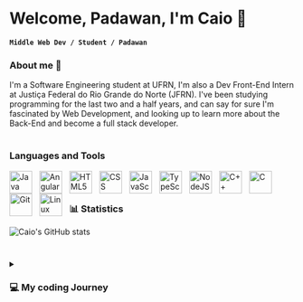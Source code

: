# Welcome, Padawan, I'm Caio 🔧 

**`Middle Web Dev / Student / Padawan`**
<h3> About me 👔 </h3>

<p> I'm a Software Engineering student at UFRN, I'm also a Dev Front-End Intern at Justiça Federal do Rio Grande do Norte (JFRN).
  I've been studying programming for the last two and a half years, and can say for sure I'm fascinated by Web Development, and
  looking up to learn more about the Back-End and become a full stack developer.
</p>

#

### Languages and Tools
<img align="left" alt="Java" width="40px" style="padding-right: 10px;" src="https://cdn.jsdelivr.net/gh/devicons/devicon/icons/java/java-original.svg"/>
<img align="left" alt="Angular" width="40px" style="padding-right: 10px;" src="https://cdn.jsdelivr.net/gh/devicons/devicon/icons/angularjs/angularjs-plain.svg"/>
<img align="left" alt="HTML5" width="40px" style="padding-right: 10px;" src="https://cdn.jsdelivr.net/gh/devicons/devicon/icons/html5/html5-original.svg"/>
<img align="left" alt="CSS" width="40px" style="padding-right: 10px;" src="https://cdn.jsdelivr.net/gh/devicons/devicon/icons/css3/css3-original.svg"/>
<img align="left" alt="JavaScript" width="40px" style="padding-right: 10px;" src="https://cdn.jsdelivr.net/gh/devicons/devicon/icons/javascript/javascript-plain.svg"/>
<img align="left" alt="TypeScript" width="40px" style="padding-right: 10px;" src="https://cdn.jsdelivr.net/gh/devicons/devicon/icons/typescript/typescript-plain.svg" />
<img align="left" alt="NodeJS" width="40px" style="padding-right: 10px;" src="https://cdn.jsdelivr.net/gh/devicons/devicon/icons/nodejs/nodejs-original.svg" />
<img align="left" alt="C++" width="40px" style="padding-right: 10px;" src="https://cdn.jsdelivr.net/gh/devicons/devicon/icons/cplusplus/cplusplus-original.svg"/>
<img align="left" alt="C" width="40px" style="padding-right: 10px;" src="https://cdn.jsdelivr.net/gh/devicons/devicon/icons/c/c-original.svg" />
<img align="left" alt="Git" width="40px" style="padding-right: 10px;" src="https://cdn.jsdelivr.net/gh/devicons/devicon/icons/git/git-original.svg" />
<img align="left" alt="Linux" width="40px" style="padding-right: 10px;" src="https://cdn.jsdelivr.net/gh/devicons/devicon/icons/linux/linux-original.svg" />
</br>

#

### 📊 Statistics
![Caio's GitHub stats](https://github-readme-stats.vercel.app/api?username=CaioVitorDM&show_icons=true&theme=dracula)

#

<details align="left">
  <summary><h3>💻 My coding Journey</h3></summary>
  I've started coding since 2021, that was when I began my Software Engineering Journey. At the beginning, it was actually pretty difficult, since I didn't have any base at programming. So, the college began and at first, I learned Python on the first semester, the basics of programming like variables declaration, functions, etc. Then, I learned C, with C came memory management, structs, vectors, etc. And then came the great breakthrough, C++ changed my whole life as programmer, it was when I first met OOP and fell in love with it, with C++ I developed even more my developers skills, working with OOP, data structures, librarys and started developing my firsts projects. At the middle time of all of this, I've also developed projects using IoT tools, such as ESP32 and Raspberry PI, some of them using NodeRED.
  <br>
  <br>
  In 2022, I was accepted in a Dev Internship at Justiça Federal do Rio Grande do Norte. There, I started learning Angular, HTML5, JavaScript, Java,     Typescript, CSS and got better at my Git Versioning. And then, at 2023 I started studying Java at college, for a class called "Programming Language 2", working more with classes creation, packages, class methods, abstract classes, interfaces, etc.
  <br>
  <br>
  It hasn't been an easy journey, since I didn't know a single thing about programming two years ago. But that's the padawan journey, right? We train and get better until we're good enough, that's my goal.
  
</details>
         


